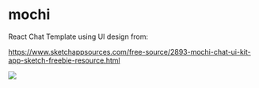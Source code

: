 # mochi
React Chat Template using UI design from: 

https://www.sketchappsources.com/free-source/2893-mochi-chat-ui-kit-app-sketch-freebie-resource.html

![](https://www.sketchappsources.com/resources/source-image/mochi-chat-ui.png)

